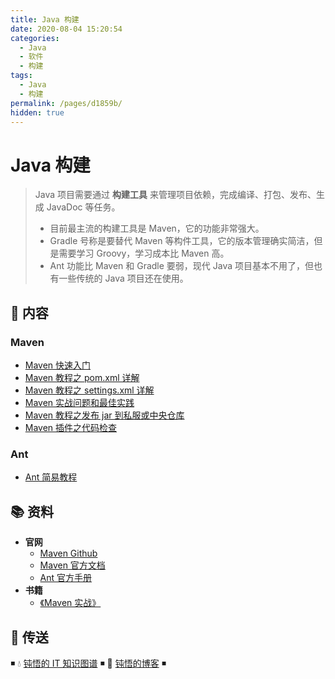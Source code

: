 ```yaml
---
title: Java 构建
date: 2020-08-04 15:20:54
categories:
  - Java
  - 软件
  - 构建
tags:
  - Java
  - 构建
permalink: /pages/d1859b/
hidden: true
---
```


# Java 构建

> Java 项目需要通过 **构建工具** 来管理项目依赖，完成编译、打包、发布、生成 JavaDoc 等任务。
>
> - 目前最主流的构建工具是 Maven，它的功能非常强大。
> - Gradle 号称是要替代 Maven 等构件工具，它的版本管理确实简洁，但是需要学习 Groovy，学习成本比 Maven 高。
> - Ant 功能比 Maven 和 Gradle 要弱，现代 Java 项目基本不用了，但也有一些传统的 Java 项目还在使用。

## 📖 内容

### Maven

- [Maven 快速入门](01.Maven/01.Maven快速入门.md)
- [Maven 教程之 pom.xml 详解](01.Maven/02.Maven教程之pom.xml详解.md)
- [Maven 教程之 settings.xml 详解](01.Maven/03.Maven教程之settings.xml详解.md)
- [Maven 实战问题和最佳实践](01.Maven/04.Maven实战问题和最佳实践.md)
- [Maven 教程之发布 jar 到私服或中央仓库](01.Maven/05.Maven教程之发布jar到私服或中央仓库.md)
- [Maven 插件之代码检查](01.Maven/06.Maven插件之代码检查.md)

### Ant

- [Ant 简易教程](02.Ant.md)

## 📚 资料

- **官网**
  - [Maven Github](https://github.com/apache/maven)
  - [Maven 官方文档](https://maven.apache.org/ref/current)
  - [Ant 官方手册](http://ant.apache.org/manual/index.html)
- **书籍**
  - [《Maven 实战》](https://book.douban.com/subject/5345682/)

## 🚪 传送

◾ 💧 [钝悟的 IT 知识图谱](https://dunwu.github.io/waterdrop/) ◾ 🎯 [钝悟的博客](https://dunwu.github.io/blog/) ◾